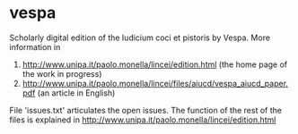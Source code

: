 vespa
=====

Scholarly digital edition of the Iudicium coci et pistoris by Vespa. More information in
1) http://www.unipa.it/paolo.monella/lincei/edition.html
   (the home page of the work in progress)
2) http://www.unipa.it/paolo.monella/lincei/files/aiucd/vespa_aiucd_paper.pdf
   (an article in English)

File 'issues.txt' articulates the open issues.
The function of the rest of the files is explained in 
http://www.unipa.it/paolo.monella/lincei/edition.html
